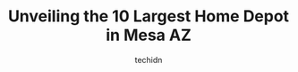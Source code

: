 ---
layout: ampstory
image: https://i0.wp.com/www.depkes.org/wp-content/uploads/2023/06/home-depot-0-in-mesa-az-1685967192.jpeg?resize=640,853
author: techidn
featured: false
description: Discover the impressive array of Home Depot options in Mesa AZ, where you can find 10 of the largest Home Depot establishments in the area. From renowned classics to hidden gems, Mesa AZ off
title: Unveiling the 10 Largest Home Depot in Mesa AZ
cover:
   title: Unveiling the 10 Largest Home Depot in Mesa AZ
   subtitle: Rickpate
   background: https://www.depkes.org/wp-content/uploads/2023/06/home-depot-0-in-mesa-az-1685967192.jpeg

pages: 
 - layout: thirds
   top: <h1>#1 The Home Depot</h1>
   bottom: "<p>I dont appreciate being lied to multiple times. I dont know why they discontinued the wood stain I used the last time but when I just bought the matching piece and </p>"
   background: https://www.depkes.org/wp-content/uploads/2023/06/home-depot-1-in-mesa-az-1685967193.jpeg
   backgroundblur: true
 - layout: thirds
   top: <h1>#2 The Home Depot</h1>
   bottom: "<p>853 N Dobson Rd, Mesa, AZ 85201, United States</p>"
   background: https://www.depkes.org/wp-content/uploads/2023/06/home-depot-2-in-mesa-az-1685967193.jpeg
   cta:
      link: https://www.depkes.org/blog/unveiling-the-10-largest-home-depot-in-mesa-az/
      text: Unveiling the 10 Largest Home Depot in Mesa AZ
 - layout: thirds
   top: <h1>#3 The Home Depot</h1>
   bottom: "<p>425 S Val Vista Dr, Mesa, AZ 85204, United States</p>"
   background: https://www.depkes.org/wp-content/uploads/2023/06/home-depot-3-in-mesa-az-1685967194.jpeg
   cta:
      link: https://www.depkes.org/blog/unveiling-the-10-largest-home-depot-in-mesa-az/
      text: Unveiling the 10 Largest Home Depot in Mesa AZ
 - layout: thirds
   top: <h1>#4 The Home Depot</h1>
   bottom: "<p>7401 S Power Rd, Queen Creek, AZ 85142, United States</p>"
   background: https://images.unsplash.com/photo-1509114397022-ed747cca3f65?ixlib=rb-4.0.3&ixid=MnwxMjA3fDB8MHxwaG90by1wYWdlfHx8fGVufDB8fHx8&auto=format&fit=crop&w=640&h=853&q=80
   cta:
      link: https://www.depkes.org/blog/unveiling-the-10-largest-home-depot-in-mesa-az/
      text: Unveiling the 10 Largest Home Depot in Mesa AZ
 - layout: thirds
   top: <h1>#5 The Home Depot</h1>
   bottom: "<p>6838 E Superstition Springs Blvd, Mesa, AZ 85209, United States</p>"
   background: https://images.unsplash.com/photo-1613843873231-1447db182f97?ixlib=rb-4.0.3&ixid=MnwxMjA3fDB8MHxwaG90by1wYWdlfHx8fGVufDB8fHx8&auto=format&fit=crop&w=640&h=853&q=80
   cta:
      link: https://www.depkes.org/blog/unveiling-the-10-largest-home-depot-in-mesa-az/
      text: Unveiling the 10 Largest Home Depot in Mesa AZ
 - layout: thirds
   top: <h1>#6 The Home Depot</h1>
   bottom: "<p>1155 W Chandler Blvd, Chandler, AZ 85224, United States</p>"
   background: https://images.unsplash.com/photo-1515405295579-ba7b45403062?ixlib=rb-4.0.3&ixid=MnwxMjA3fDB8MHxwaG90by1wYWdlfHx8fGVufDB8fHx8&auto=format&fit=crop&w=640&h=853&q=80
   cta:
      link: https://www.depkes.org/blog/unveiling-the-10-largest-home-depot-in-mesa-az/
      text: Unveiling the 10 Largest Home Depot in Mesa AZ
 - layout: thirds
   top: <h1>#7 The Home Depot</h1>
   bottom: "<p>6708 E McKellips Rd, Mesa, AZ 85215, United States</p>"
   background: https://images.unsplash.com/photo-1580610447943-1bfbef5efe07?ixlib=rb-4.0.3&ixid=MnwxMjA3fDB8MHxwaG90by1wYWdlfHx8fGVufDB8fHx8&auto=format&fit=crop&w=640&h=853&q=80
   cta:
      link: https://www.depkes.org/blog/unveiling-the-10-largest-home-depot-in-mesa-az/
      text: Unveiling the 10 Largest Home Depot in Mesa AZ
 - layout: thirds
   middle: Continue reading...
   background: https://images.unsplash.com/photo-1557672172-298e090bd0f1?ixlib=rb-4.0.3&ixid=MnwxMjA3fDB8MHxwaG90by1wYWdlfHx8fGVufDB8fHx8&auto=format&fit=crop&w=640&h=853&q=80
   cta:
      link: https://www.depkes.org/blog/unveiling-the-10-largest-home-depot-in-mesa-az/
      text: Unveiling the 10 Largest Home Depot in Mesa AZ
      
---